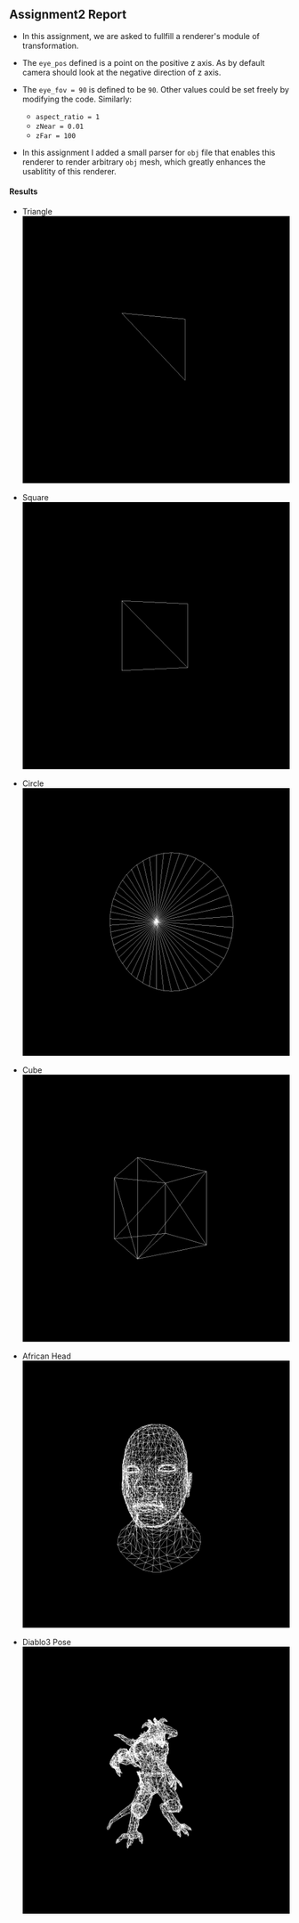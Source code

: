 ## Assignment2 Report

- In this assignment, we are asked to fullfill a renderer's module of transformation.

- The `eye_pos` defined is a point on the positive z axis. As by default camera should look at the negative direction of z axis.

- The `eye_fov = 90` is defined to be `90`. Other values could be set freely by modifying the code. Similarly:
  
  - `aspect_ratio = 1`
  - `zNear = 0.01`
  - `zFar = 100`

- In this assignment I added a small parser for `obj` file that enables this renderer to render arbitrary `obj` mesh, which greatly enhances the usablitity of this renderer.

#### Results

- Triangle
  ![](./results/result_triangle.jpg)

- Square
  ![](./results/result_square.jpg)

- Circle
  ![](./results/result_circle.jpg)

- Cube
  ![](./results/result_cube.jpg)

- African Head
  ![](./results/result_african_head.jpg)

- Diablo3 Pose
  ![](./results/result_diablo3_pose.jpg)
